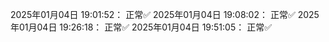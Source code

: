 2025年01月04日 19:01:52： 正常✅
2025年01月04日 19:08:02： 正常✅
2025年01月04日 19:26:18： 正常✅
2025年01月04日 19:51:05： 正常✅
